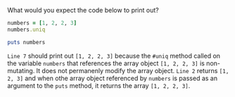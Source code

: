 What would you expect the code below to print out?

```ruby
numbers = [1, 2, 2, 3]
numbers.uniq

puts numbers
```

`Line 7` should print out `[1, 2, 2, 3]` because the `#uniq` method called on the variable `numbers` that references the array object `[1, 2, 2, 3]`  is non-mutating. It does not permanenly modify the array object. `Line 2` returns `[1, 2, 3]` and when  othe array object referenced by `numbers` is passed as an argument to the `puts` method, it returns the array `[1, 2, 2, 3]`. 



